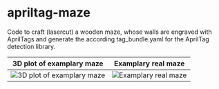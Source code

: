 # apriltag-maze
Code to craft (lasercut) a wooden maze, whose walls are engraved with AprilTags and generate the according  tag_bundle.yaml for the AprilTag detection library.

3D plot of examplary maze            |  Examplary real maze 
:-------------------------:|:-------------------------:
![3D plot of examplary maze](https://github.com/NikHoh/apriltag-maze/tree/main/maze_setup/images/plot_maze.png)  |  ![Examplary real maze](https://github.com/NikHoh/apriltag-maze/tree/main/maze_setup/images/real_maze.png)
